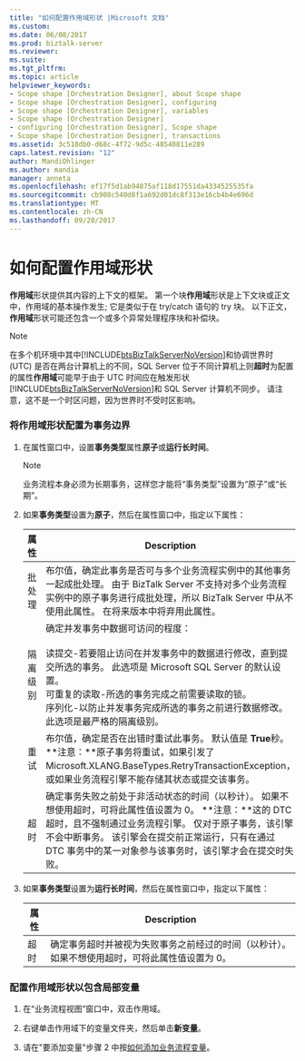 ```yaml
---
title: "如何配置作用域形状 |Microsoft 文档"
ms.custom: 
ms.date: 06/08/2017
ms.prod: biztalk-server
ms.reviewer: 
ms.suite: 
ms.tgt_pltfrm: 
ms.topic: article
helpviewer_keywords:
- Scope shape [Orchestration Designer], about Scope shape
- Scope shape [Orchestration Designer], configuring
- Scope shape [Orchestration Designer], variables
- Scope shape [Orchestration Designer]
- configuring [Orchestration Designer], Scope shape
- Scope shape [Orchestration Designer], transactions
ms.assetid: 3c518db0-d68c-4f72-9d5c-48540811e289
caps.latest.revision: "12"
author: MandiOhlinger
ms.author: mandia
manager: anneta
ms.openlocfilehash: ef17f5d1ab94875af118d17551da4334525535fa
ms.sourcegitcommit: cb908c540d8f1a692d01dc8f313e16cb4b4e696d
ms.translationtype: MT
ms.contentlocale: zh-CN
ms.lasthandoff: 09/20/2017
---
```

# <a name="how-to-configure-the-scope-shape"></a>如何配置作用域形状
**作用域**形状提供其内容的上下文的框架。 第一个块**作用域**形状是上下文块或正文中，作用域的基本操作发生; 它是类似于在 try/catch 语句的 try 块。 以下正文，**作用域**形状可能还包含一个或多个异常处理程序块和补偿块。  
  
> [!NOTE]
>  在多个机环境中其中[!INCLUDE[btsBizTalkServerNoVersion](../includes/btsbiztalkservernoversion-md.md)]和协调世界时 (UTC) 是否在两台计算机上的不同，SQL Server 位于不同计算机上则**超时**为配置的属性**作用域**可能早于由于 UTC 时间应在触发形状[!INCLUDE[btsBizTalkServerNoVersion](../includes/btsbiztalkservernoversion-md.md)]和 SQL Server 计算机不同步。 请注意，这不是一个时区问题，因为世界时不受时区影响。  
  
### <a name="to-configure-a-scope-shape-as-a-transaction-boundary"></a>将作用域形状配置为事务边界  
  
1.  在属性窗口中，设置**事务类型**属性**原子**或**运行长时间**。  
  
    > [!NOTE]
    >  业务流程本身必须为长期事务，这样您才能将“事务类型”设置为“原子”或“长期”。  
  
2.  如果**事务类型**设置为**原子**，然后在属性窗口中，指定以下属性：  
  
    |属性|Description|  
    |--------------|-----------------|  
    |批处理|布尔值，确定此事务是否可与多个业务流程实例中的其他事务一起成批处理。 由于 BizTalk Server 不支持对多个业务流程实例中的原子事务进行成批处理，所以 BizTalk Server 中从不使用此属性。 在将来版本中将弃用此属性。|  
    |隔离级别|确定并发事务中数据可访问的程度：<br /><br /> 读提交-若要阻止访问在并发事务中的数据进行修改，直到提交所选的事务。 此选项是 Microsoft SQL Server 的默认设置。<br />可重复的读取-所选的事务完成之前需要读取的锁。<br />序列化-以防止并发事务完成所选的事务之前进行数据修改。 此选项是最严格的隔离级别。|  
    |重试|布尔值，确定是否在出错时重试此事务。 默认值是 **True**秒。 **注意：**原子事务将重试，如果引发了 Microsoft.XLANG.BaseTypes.RetryTransactionException，或如果业务流程引擎不能存储其状态或提交该事务。|  
    |超时|确定事务失败之前处于非活动状态的时间（以秒计）。 如果不想使用超时，可将此属性值设置为 0。 **注意：**这的 DTC 超时，且不强制通过业务流程引擎。 仅对于原子事务，该引擎不会中断事务。 该引擎会在提交前正常运行，只有在通过 DTC 事务中的某一对象参与该事务时，该引擎才会在提交时失败。|  
  
3.  如果**事务类型**设置为**运行长时间**，然后在属性窗口中，指定以下属性：  
  
    |属性|Description|  
    |--------------|-----------------|  
    |超时|确定事务超时并被视为失败事务之前经过的时间（以秒计）。 如果不想使用超时，可将此属性值设置为 0。|  
  
### <a name="to-configure-a-scope-shape-to-contain-local-variables"></a>配置作用域形状以包含局部变量  
  
1.  在“业务流程视图”窗口中，双击作用域。  
  
2.  右键单击作用域下的变量文件夹，然后单击**新变量**。  
  
3.  请在"要添加变量"步骤 2 中按[如何添加业务流程变量](../core/how-to-add-orchestration-variables.md)。